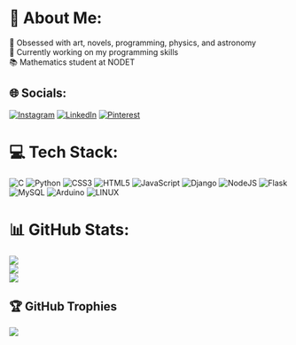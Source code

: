 # 💫 About Me:
🌌 Obsessed with art, novels, programming, physics, and astronomy<br>🔭 Currently working on my programming skills<br>📚 Mathematics student at NODET


## 🌐 Socials:
[![Instagram](https://img.shields.io/badge/Instagram-%23E4405F.svg?logo=Instagram&logoColor=white)](https://instagram.com/yasnaladiosa) [![LinkedIn](https://img.shields.io/badge/LinkedIn-%230077B5.svg?logo=linkedin&logoColor=white)](https://linkedin.com/in/yasna-kamran-528347248) [![Pinterest](https://img.shields.io/badge/Pinterest-%23E60023.svg?logo=Pinterest&logoColor=white)](https://pinterest.com/yasnaladiosa) 

# 💻 Tech Stack:
![C](https://img.shields.io/badge/c-%2300599C.svg?style=for-the-badge&logo=c&logoColor=white) ![Python](https://img.shields.io/badge/python-3670A0?style=for-the-badge&logo=python&logoColor=ffdd54) ![CSS3](https://img.shields.io/badge/css3-%231572B6.svg?style=for-the-badge&logo=css3&logoColor=white) ![HTML5](https://img.shields.io/badge/html5-%23E34F26.svg?style=for-the-badge&logo=html5&logoColor=white) ![JavaScript](https://img.shields.io/badge/javascript-%23323330.svg?style=for-the-badge&logo=javascript&logoColor=%23F7DF1E) ![Django](https://img.shields.io/badge/django-%23092E20.svg?style=for-the-badge&logo=django&logoColor=white) ![NodeJS](https://img.shields.io/badge/node.js-6DA55F?style=for-the-badge&logo=node.js&logoColor=white) ![Flask](https://img.shields.io/badge/flask-%23000.svg?style=for-the-badge&logo=flask&logoColor=white) ![MySQL](https://img.shields.io/badge/mysql-%2300f.svg?style=for-the-badge&logo=mysql&logoColor=white) ![Arduino](https://img.shields.io/badge/-Arduino-00979D?style=for-the-badge&logo=Arduino&logoColor=white) ![LINUX](https://img.shields.io/badge/Linux-FCC624?style=for-the-badge&logo=linux&logoColor=black)
# 📊 GitHub Stats:
![](https://github-readme-stats.vercel.app/api?username=TheYangelixx&theme=dracula&hide_border=false&include_all_commits=true&count_private=true)<br/>
![](https://github-readme-streak-stats.herokuapp.com/?user=TheYangelixx&theme=dracula&hide_border=false)<br/>
![](https://github-readme-stats.vercel.app/api/top-langs/?username=TheYangelixx&theme=dracula&hide_border=false&include_all_commits=true&count_private=true&layout=compact)

## 🏆 GitHub Trophies
![](https://github-profile-trophy.vercel.app/?username=TheYangelixx&theme=dracula&no-frame=false&no-bg=false&margin-w=4)
